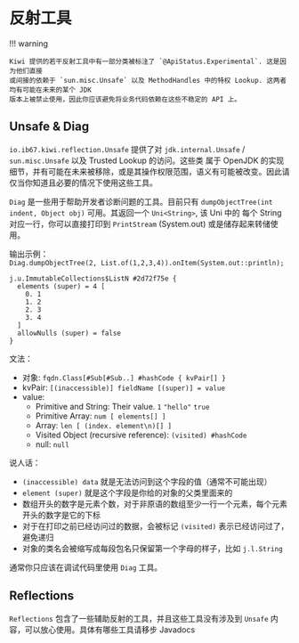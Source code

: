 # 反射工具

!!! warning 

    Kiwi 提供的若干反射工具中有一部分类被标注了 `@ApiStatus.Experimental`. 这是因为他们直接
    或间接的依赖于 `sun.misc.Unsafe` 以及 MethodHandles 中的特权 Lookup. 这两者均有可能在未来的某个 JDK
    版本上被禁止使用，因此你应该避免将业务代码依赖在这些不稳定的 API 上。

## Unsafe & Diag

`io.ib67.kiwi.reflection.Unsafe` 提供了对 `jdk.internal.Unsafe` / `sun.misc.Unsafe` 以及 Trusted Lookup 的访问。这些类
属于 OpenJDK 的实现细节，并有可能在未来被移除，或是其操作权限范围，语义有可能被改变。因此请仅当你知道且必要的情况下使用这些工具。

`Diag` 是一些用于帮助开发者诊断问题的工具。目前只有 `dumpObjectTree(int indent, Object obj)` 可用。其返回一个 `Uni<String>`, 该 Uni 中的
每个 String 对应一行，你可以直接打印到 `PrintStream` (System.out) 或是储存起来转储使用。

输出示例：  
`Diag.dumpObjectTree(2, List.of(1,2,3,4)).onItem(System.out::println);`

```
j.u.ImmutableCollections$ListN #2d72f75e {
  elements (super) = 4 [
    0. 1
    1. 2
    2. 3
    3. 4
  ]
  allowNulls (super) = false
}
```

文法：  
  - 对象: `fqdn.Class[#Sub[#Sub..] #hashCode { kvPair[] }`  
  - kvPair: `[(inaccessible)] fieldName [(super)] = value`  
  - value:  
    - Primitive and String: Their value. `1` `"hello"` `true`  
    - Primitive Array: `num [ elements[] ]`  
    - Array: `len [ (index. element\n)[] ]`  
    - Visited Object (recursive reference): `(visited) #hashCode`  
    - null: `null`  

说人话：  
  - `(inaccessible) data` 就是无法访问到这个字段的值（通常不可能出现）  
  - `element (super)` 就是这个字段是你给的对象的父类里面来的  
  - 数组开头的数字是元素个数，对于非原语的数组至少一行一个元素，每个元素开头的数字是它的下标  
  - 对于在打印之前已经访问过的数据，会被标记 `(visited)` 表示已经访问过了，避免递归  
  - 对象的类名会被缩写成每段包名只保留第一个字母的样子，比如 `j.l.String`  

通常你只应该在调试代码里使用 `Diag` 工具。

## Reflections
`Reflections` 包含了一些辅助反射的工具，并且这些工具没有涉及到 `Unsafe` 内容，可以放心使用。具体有哪些工具请移步 Javadocs
